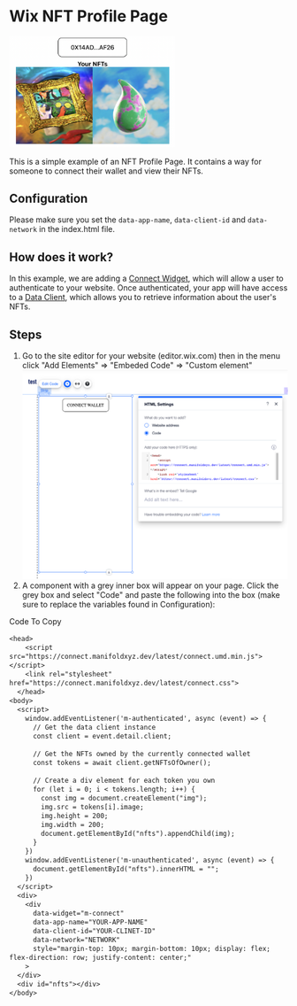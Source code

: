 # Wix NFT Profile Page

<img src="screenshot.png" width="300" />

This is a simple example of an NFT Profile Page. It contains a way for someone to connect their wallet and view their NFTs.

## Configuration
Please make sure you set the `data-app-name`, `data-client-id` and `data-network` in the index.html file.

## How does it work?
In this example, we are adding a [Connect Widget](https://docs.manifold.xyz/v/manifold-for-developers/resources/widgets/connect-widget), which will allow a user to authenticate to your website.  Once authenticated, your app will have access to a [Data Client](https://docs.manifold.xyz/v/manifold-for-developers/resources/widgets/connect-widget/data-client), which allows you to retrieve information about the user's NFTs.

## Steps
1. Go to the site editor for your website (editor.wix.com) then in the menu click "Add Elements" => "Embeded Code" => "Custom element"
![Wix add custom element](./images/site-editor-embed-html-component.png)
2. A component with a grey inner box will appear on your page. Click the grey box and select "Code" and paste the following into the box (make sure to replace the variables found in Configuration):

Code To Copy
```
<head>
    <script src="https://connect.manifoldxyz.dev/latest/connect.umd.min.js"></script>
    <link rel="stylesheet" href="https://connect.manifoldxyz.dev/latest/connect.css">
  </head>
<body>
  <script>
    window.addEventListener('m-authenticated', async (event) => {
      // Get the data client instance
      const client = event.detail.client;

      // Get the NFTs owned by the currently connected wallet
      const tokens = await client.getNFTsOfOwner();

      // Create a div element for each token you own
      for (let i = 0; i < tokens.length; i++) {
        const img = document.createElement("img");
        img.src = tokens[i].image;
        img.height = 200;
        img.width = 200;
        document.getElementById("nfts").appendChild(img);
      }
    })
    window.addEventListener('m-unauthenticated', async (event) => {
      document.getElementById("nfts").innerHTML = "";
    })
  </script>
  <div>
    <div
      data-widget="m-connect"
      data-app-name="YOUR-APP-NAME"
      data-client-id="YOUR-CLINET-ID"
      data-network="NETWORK"
      style="margin-top: 10px; margin-bottom: 10px; display: flex; flex-direction: row; justify-content: center;"
    >
  </div>
  <div id="nfts"></div>
</body>
```